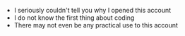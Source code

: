 - I seriously couldn't tell you why I opened this account
- I do not know the first thing about coding
- There may not even be any practical use to this account
<!---
The2thrones/The2thrones is a ✨ special ✨ repository because its `README.md` (this file) appears on your GitHub profile.
You can click the Preview link to take a look at your changes.
--->
